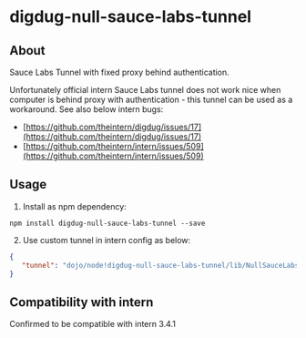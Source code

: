 # digdug-null-sauce-labs-tunnel

## About ##

Sauce Labs Tunnel with fixed proxy behind authentication. 

Unfortunately official intern Sauce Labs tunnel does not work nice when computer is behind proxy with authentication - this tunnel can be used as a workaround. See also below intern bugs:

  * [https://github.com/theintern/digdug/issues/17](https://github.com/theintern/digdug/issues/17)
  * [https://github.com/theintern/intern/issues/509](https://github.com/theintern/intern/issues/509)

## Usage ##

1. Install as npm dependency:

 ```
 npm install digdug-null-sauce-labs-tunnel --save
 ```
2. Use custom tunnel in intern config as below:
 
 ```json
 {
	"tunnel": "dojo/node!digdug-null-sauce-labs-tunnel/lib/NullSauceLabsTunnel"
 }
 ```

## Compatibility with intern ##

Confirmed to be compatible with intern 3.4.1